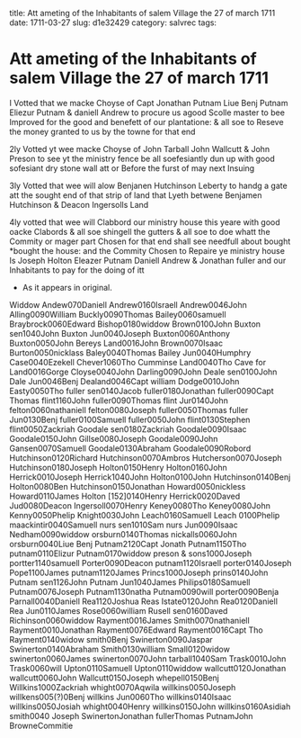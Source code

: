 title: Att ameting of the Inhabitants of salem Village the 27 of march 1711
date: 1711-03-27
slug: d1e32429
category: salvrec
tags: 


<div markdown class="doc" id="d1e32429">


# Att ameting of the Inhabitants of salem Village the 27 of march 1711 

I Votted that we macke Choyse of Capt Jonathan Putnam Liue Benj Putnam Eliezur Putnam & daniell Andrew to procure us agood Scolle master to bee Improved for the good and benefett of our plantatione: & all soe to Reseve the money granted to us by the towne for that end

2ly Votted yt wee macke Choyse of John Tarball John Wallcutt & John Preson to see yt the ministry fence be all soefesiantly dun up with good sofesiant dry stone wall att or Before the furst of may next Insuing

3ly Votted that wee will alow Benjanen Hutchinson Leberty to handg a gate att the sought end of that strip of land that Lyeth betwene Benjamen Hutchinson & Deacon Ingersolls Land

4ly votted that wee will Clabbord our ministry house this yeare with good oacke Clabords & all soe shingell the gutters & all soe to doe whatt the Commity or mager part Chosen for that end shall see needfull about bought *bought the house: and the Commity Chosen to Repaire ye ministry house Is Joseph Holton Eleazer Putnam Daniell Andrew & Jonathan fuller and our Inhabitants to pay for the doing of itt

* As it appears in original.

Widdow Andew070Daniell Andrew0160Israell Andrew0046John Alling0090William Buckly0090Thomas Bailey0060samuell Braybrock0060Edward Bishop0180widdow Brown0100John Buxton sen1040John Buxton Jun0040Joseph Buxton0060Anthony Buxton0050John Bereys Land0016John Brown0070Isaac Burton0050nicklass Baley0040Thomas Bailey Jun0040Humphry Case0040Ezekell Chever1060Tho Cumminse Land0040Tho Cave for Land0016Gorge Cloyse0040John Darling0090John Deale sen0100John Dale Jun0046Benj Dealand0046Capt william Dodge0010John Easty0050Tho fuller sen0140Jacob fuller0180Jonathan fuller0090Capt Thomas flint1160John fuller0090Thomas flint Jur0140John felton0060nathaniell felton0080Joseph fuller0050Thomas fuller Jun0130Benj fuller0100Samuell fuller0050John flint0130Stephen flint0050Zackriah Goodale sen0180Zackriah Goodale0090Isaac Goodale0150John Gillse0080Joseph Goodale0090John Gansen0070Samuell Goodale0130Abraham Goodale0090Robord Hutchinson0120Richard Hutchinson0070Ambros Hutcherson0070Joseph Hutchinson0180Joseph Holton0150Henry Holton0160John Herrick0010Joseph Herrick1040John Holton0100John Hutchinson0140Benj Holton0080Ben Hutchinson0150Jonathan Howard0050nickless Howard0110James Holton [152]0140Henry Herrick0020Daved Jud0080Deacon Ingersoll0070Henry Keney0080Tho Keney0080John Kenny0050Phelip Knight0030John Leach0160Samuell Leach 0100Phelip maackintir0040Samuell nurs sen1010Sam nurs Jun0090Isaac Nedham0090widdow orsburn0140Thomas nickalls0060John orsburn0040Liue Benj Putnam2120Capt Jonath Putnam1150Tho putnam0110Elizur Putnam0170widdow preson & sons1000Joseph portter1140samuell Porter0090Deacon putnam1120Israell porter0140Joseph Pope1100James putnam1120James Princs1000Joseph prins0140John Putnam sen1126John Putnam Jun1040James Philips0180Samuell Putnam0076Joseph Putnam1130natha Putnam0090will porter0090Benja Parnall0040Daniell Rea1120Joshua Reas Istate0120John Rea0120Daniell Rea Jun0110James Rose0060william Rusell sen0160Daved Richinson0060widdow Rayment0016James Smith0070nathaniell Rayment0010Jonathan Rayment0076Edward Rayment0016Capt Tho Rayment0140widow smith0Benj Swinerton0090Jaspar Swinerton0140Abraham Smith0130william Small0120widow swinerton0060James swinerton0070John tarball1040Sam Trask0010John Trask0060will Upton0110Samuell Upton0110widdow wallcutt0120Jonathan wallcutt0060John Wallcutt0150Joseph whepell0150Benj Willkins1000Zackriah whight0070Aqwila willkins0050Joseph willkens005(?)0Benj willkins Jun0060Tho willkins0140Isaac willkins0050Josiah whight0040Henry willkins0150John willkins0160Asidiah smith0040 Joseph SwinertonJonathan fullerThomas PutnamJohn BrowneCommitie
</div>